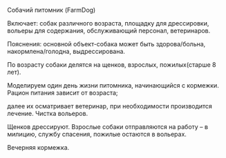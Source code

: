 Собачий питомник (FarmDog)


Включает: собак различного возраста, площадку для дрессировки, вольеры для содержания, обслуживающий персонал, ветеринаров.

Пояснения: основной объект-собака может быть здорова/больна, накормлена/голодна, выдрессирована.

По возрасту собаки делятся на щенков, взрослых, пожилых(старше 8 лет).

Моделируем один день жизни питомника, начинающийся с кормежки. Рацион питания зависит от возраста;

далее их осматривает ветеринар, при необходимости производится лечение. Чистка вольеров.

Щенков дрессируют. Взрослые собаки отправляются на работу – в милицию, службу спасения, пожилые остаются в вольерах.

Вечерняя кормежка.
